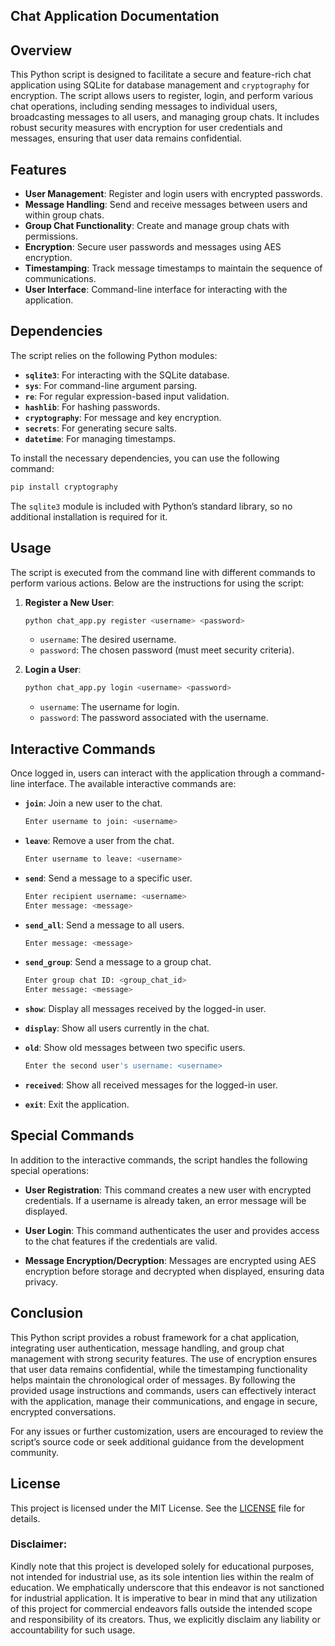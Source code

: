 ## Chat Application Documentation

## Overview

This Python script is designed to facilitate a secure and feature-rich chat application using SQLite for database management and `cryptography` for encryption. The script allows users to register, login, and perform various chat operations, including sending messages to individual users, broadcasting messages to all users, and managing group chats. It includes robust security measures with encryption for user credentials and messages, ensuring that user data remains confidential.

## Features

- **User Management**: Register and login users with encrypted passwords.
- **Message Handling**: Send and receive messages between users and within group chats.
- **Group Chat Functionality**: Create and manage group chats with permissions.
- **Encryption**: Secure user passwords and messages using AES encryption.
- **Timestamping**: Track message timestamps to maintain the sequence of communications.
- **User Interface**: Command-line interface for interacting with the application.

## Dependencies

The script relies on the following Python modules:

- **`sqlite3`**: For interacting with the SQLite database.
- **`sys`**: For command-line argument parsing.
- **`re`**: For regular expression-based input validation.
- **`hashlib`**: For hashing passwords.
- **`cryptography`**: For message and key encryption.
- **`secrets`**: For generating secure salts.
- **`datetime`**: For managing timestamps.

To install the necessary dependencies, you can use the following command:

```sh
pip install cryptography
```

The `sqlite3` module is included with Python’s standard library, so no additional installation is required for it.

## Usage

The script is executed from the command line with different commands to perform various actions. Below are the instructions for using the script:

1. **Register a New User**:

   ```sh
   python chat_app.py register <username> <password>
   ```

   - `username`: The desired username.
   - `password`: The chosen password (must meet security criteria).

2. **Login a User**:

   ```sh
   python chat_app.py login <username> <password>
   ```

   - `username`: The username for login.
   - `password`: The password associated with the username.

## Interactive Commands

Once logged in, users can interact with the application through a command-line interface. The available interactive commands are:

- **`join`**: Join a new user to the chat.
  ```sh
  Enter username to join: <username>
  ```

- **`leave`**: Remove a user from the chat.
  ```sh
  Enter username to leave: <username>
  ```

- **`send`**: Send a message to a specific user.
  ```sh
  Enter recipient username: <username>
  Enter message: <message>
  ```

- **`send_all`**: Send a message to all users.
  ```sh
  Enter message: <message>
  ```

- **`send_group`**: Send a message to a group chat.
  ```sh
  Enter group chat ID: <group_chat_id>
  Enter message: <message>
  ```

- **`show`**: Display all messages received by the logged-in user.
  
- **`display`**: Show all users currently in the chat.
  
- **`old`**: Show old messages between two specific users.
  ```sh
  Enter the second user's username: <username>
  ```

- **`received`**: Show all received messages for the logged-in user.

- **`exit`**: Exit the application.

## Special Commands

In addition to the interactive commands, the script handles the following special operations:

- **User Registration**: This command creates a new user with encrypted credentials. If a username is already taken, an error message will be displayed.
  
- **User Login**: This command authenticates the user and provides access to the chat features if the credentials are valid.

- **Message Encryption/Decryption**: Messages are encrypted using AES encryption before storage and decrypted when displayed, ensuring data privacy.

## Conclusion

This Python script provides a robust framework for a chat application, integrating user authentication, message handling, and group chat management with strong security features. The use of encryption ensures that user data remains confidential, while the timestamping functionality helps maintain the chronological order of messages. By following the provided usage instructions and commands, users can effectively interact with the application, manage their communications, and engage in secure, encrypted conversations.

For any issues or further customization, users are encouraged to review the script’s source code or seek additional guidance from the development community.

## **License**
This project is licensed under the MIT License. See the [LICENSE](LICENSE) file for details.

### **Disclaimer:**
Kindly note that this project is developed solely for educational purposes, not intended for industrial use, as its sole intention lies within the realm of education. We emphatically underscore that this endeavor is not sanctioned for industrial application. It is imperative to bear in mind that any utilization of this project for commercial endeavors falls outside the intended scope and responsibility of its creators. Thus, we explicitly disclaim any liability or accountability for such usage.
